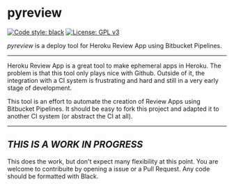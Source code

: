 # pyreview

[![Code style: black](https://img.shields.io/badge/code%20style-black-000000.svg)](https://github.com/psf/black)
[![License: GPL v3](https://img.shields.io/badge/License-GPLv3-blue.svg)](https://www.gnu.org/licenses/gpl-3.0)

_pyreview_ is a deploy tool for Heroku Review App using Bitbucket Pipelines.

---

Heroku Review App is a great tool to make ephemeral apps in Heroku. The problem is
that this tool only plays nice with Github. Outside of it, the integration with a CI system
is frustrating and hard and still in a very early stage of development.

This tool is an effort to automate the creation of Review Apps using Bitbucket Pipelines. It
should be easy to fork this project and adapted it to another CI system (or abstract the CI at all).

---

## *THIS IS A WORK IN PROGRESS*

This does the work, but don't expect many flexibility at this point. You are welcome to contribuite
by opening a issue or a Pull Request. Any code should be formatted with Black.
